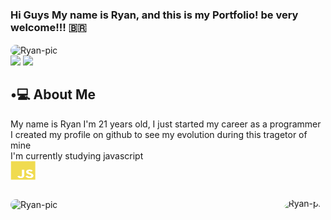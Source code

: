### Hi Guys My name is Ryan, and this is my Portfolio! be very welcome!!!   🇧🇷

<img align="center" alt="Ryan-pic" height="380" style="border-radius:50px;" src="https://media.discordapp.net/attachments/1037454983051874426/1037509409611448390/giphy.gif">
<div> 
  <a href="https://www.linkedin.com/in/ryan-andrade20/)" target="_blank"><img src="https://img.shields.io/badge/-LinkedIn-%230077B5?style=for-the-badge&logo=linkedin&logoColor=white" target="_blank"></a> 
  <a href=https://discord.com/channels/@me" target="_blank"><img src="https://img.shields.io/badge/Discord-7289DA?style=for-the-badge&logo=discord&logoColor=white" target="_blank"></a>
                          
 ##
    
 <div>
 
 ## •💻 About Me
 <body> My name is Ryan I'm 21 years old, I just started my career as a programmer </body></div>
 <body> I created my profile on github to see my evolution during this tragetor of mine </body>
 <div> I'm currently studying javascript </div> 
 <img align="center" alt="Ryan-Js" height="30" width="40" src="https://raw.githubusercontent.com/devicons/devicon/master/icons/javascript/javascript-plain.svg">
         
 ##
 
 <div>
 <img align="center" alt="Ryan-pic" height="380" style="border-radius:50px;" src="https://media.discordapp.net/attachments/1037454983051874426/1037520829510070333/giphy_1.gif">

  
  <img align="right" alt="Ryan-pic" height="150" style="border-radius:50px;" src="https://media.discordapp.net/attachments/1037454983051874426/1037461749365997608/download20221103172205.png?width=467&height=467">
</div>
  
  ##
  
